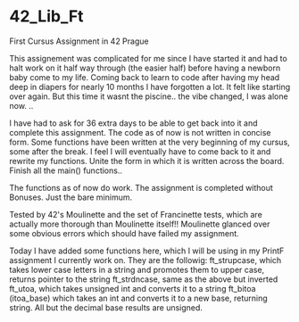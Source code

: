 # 42_Lib_Ft
First Cursus Assignment in 42 Prague

This assignement was complicated for me since I have started it and had to halt work on it half way through (the easier half) before having a newborn baby come to my life.
Coming back to learn to code after having my head deep in diapers for nearly 10 months I have forgotten a lot.
It felt like starting over again. But this time it wasnt the piscine.. the vibe changed, I was alone now. 
..

I have had to ask for 36 extra days to be able to get back into it and complete this assignment.
The code as of now is not written in concise form. Some functions have been written at the very beginning of my cursus, some after the break.
I feel I will eventually have to come back to it and rewrite my functions. Unite the form in which it is written across the board. Finish all the main() functions..

The functions as of now do work. The assignment is completed without Bonuses. Just the bare minimum.

Tested by 42's Moulinette and the set of Francinette tests, which are actually more thorough than Moulinette itself!! Moulinette glanced over some obvious errors which should have failed my assignment.

Today I have added some functions here, which I will be using in my PrintF assignment I currently work on. 
They are the followig: 
ft_strupcase, which takes lower case letters in a string and promotes them to upper case, returns pointer to the string
ft_strdncase, same as the above but inverted
ft_utoa, which takes unsigned int and converts it to a string
ft_bitoa (itoa_base) which takes an int and converts it to a new base, returning string. All but the decimal base results are unsigned.
 
